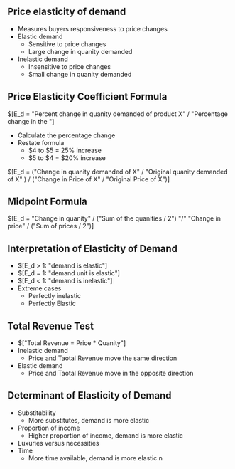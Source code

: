 ## Price elasticity of demand
- Measures buyers responsiveness to price changes
- Elastic demand
	- Sensitive to price changes
	- Large change in quanity demanded
- Inelastic demand
	- Insensitive to price changes
	- Small change in quanity demanded

## Price Elasticity Coefficient Formula
$[E_d = "Percent change in quanity demanded of product X" / "Percentage change in the "]

- Calculate the percentage change
- Restate formula
	- $4 to $5 = 25% increase
	- $5 to $4 = $20% increase

$[E_d = ("Change in quanity demanded of X" / "Original quanity demanded of X" ) / ("Change in Price of X" / "Original Price of X")]

## Midpoint Formula

$[E_d = "Change in quanity" / ("Sum of the quanities / 2") "/" "Change in price" / ("Sum of prices / 2")]

## Interpretation of Elasticity of Demand
- $[E_d > 1: "demand is elastic"]
- $[E_d = 1: "demand unit is elastic"]
- $[E_d < 1: "demand is inelastic"]
- Extreme cases
	- Perfectly inelastic
	- Perfectly Elastic

## Total Revenue Test
- $["Total Revenue = Price * Quanity"]
- Inelastic demand
	- Price and Taotal Revenue move the same direction
- Elastic demand
	- Price and Taotal Revenue move in the opposite direction

## Determinant of Elasticity of Demand
- Substitability
	- More substitutes, demand is more elastic
- Proportion of income
	- Higher proportion of income, demand is more elastic
- Luxuries versus necessities
- Time
	- More time available, demand is more elastic
n